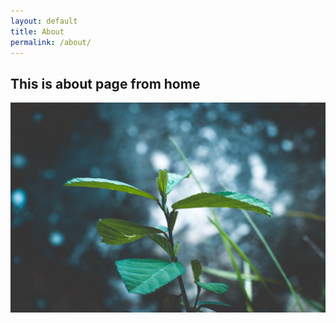 ```yaml
---
layout: default
title: About
permalink: /about/
---
```

## This is about page from home
![](/assets/images/a.jpg)